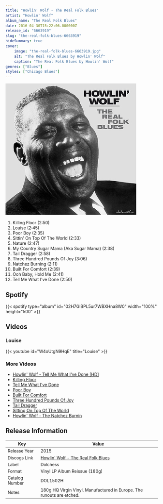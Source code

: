 ```yaml
---
title: "Howlin' Wolf - The Real Folk Blues"
artist: "Howlin' Wolf"
album_name: "The Real Folk Blues"
date: 2016-04-30T15:22:06.000000Z
release_id: "6663919"
slug: "the-real-folk-blues-6663919"
hideSummary: true
cover:
    image: "the-real-folk-blues-6663919.jpg"
    alt: "The Real Folk Blues by Howlin' Wolf"
    caption: "The Real Folk Blues by Howlin' Wolf"
genres: ["Blues"]
styles: ["Chicago Blues"]
---
```


![The Real Folk Blues by Howlin' Wolf](the-real-folk-blues-6663919.jpg)

<!-- section break -->

1. Killing Floor (2:50)
2. Louise (2:45)
3. Poor Boy (2:35)
4. Sittin' On Top Of The World (2:33)
5. Nature (2:47)
6. My Country Sugar Mama (Aka Sugar Mama) (2:38)
7. Tail Dragger (2:58)
8. Three Hundred Pounds Of Joy (3:06)
9. Natchez Burning (2:11)
10. Built For Comfort (2:39)
11. Ooh Baby, Hold Me (2:41)
12. Tell Me What I've Done (2:50)

<!-- section break -->


## Spotify
{{< spotify type="album" id="02H7GlBPL5ur7WBXHna8W0" width="100%" height="500" >}}



## Videos
### Louise
{{< youtube id="W4oUtgN9HqE" title="Louise" >}}<br>

### More Videos

- [Howlin' Wolf - Tell Me What I've Done [HD]](https://www.youtube.com/watch?v=pm-v_7K66rw)
- [Killing Floor](https://www.youtube.com/watch?v=CHrVB35kTrE)
- [Tell Me What I've Done](https://www.youtube.com/watch?v=sJQzde1L5UI)
- [Poor Boy](https://www.youtube.com/watch?v=FsagiHRjaHY)
- [Built For Comfort](https://www.youtube.com/watch?v=VoO1q5KSi6w)
- [Three Hundred Pounds Of Joy](https://www.youtube.com/watch?v=UzHXBJKP72U)
- [Tail Dragger](https://www.youtube.com/watch?v=m4ucJ8ShLHg)
- [Sitting On Top Of The World](https://www.youtube.com/watch?v=K1LAl1xLC0g)
- [Howlin' Wolf - The Natchez Burnin](https://www.youtube.com/watch?v=gbwQ8OoMrYc)


## Release Information
|  Key           | Value                                                |
| ---------------| ---------------------------------------------------- |
| Release Year   | 2015                                   |
| Discogs Link   | [Howlin' Wolf - The Real Folk Blues](https://www.discogs.com/release/6663919-Howlin-Wolf-The-Real-Folk-Blues) |
| Label          | Dolchess |
| Format         | Vinyl LP Album Reissue (180g) |
| Catalog Number | DOL1502H |
| Notes | 180g HQ Virgin Vinyl. Manufactured in Europe. The runouts are etched. |